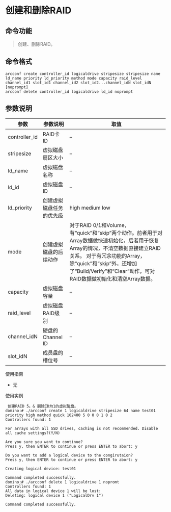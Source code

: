 # 创建和删除RAID

## 命令功能
>创建、删除RAID。

## 命令格式
~~~
arcconf create controller_id logicaldrive stripesize stripesize name ld_name priority ld_priority method mode capacity raid_level channel_id1 slot_id1 channel_id2 slot_id2...channel_idN slot_idN [noprompt]
arcconf delete controller_id logicaldrive ld_id noprompt
~~~

## 参数说明
| 参数| 参数说明| 取值|
| ---- | ---- | ----|
| controller_id | RAID卡ID | –|
| stripesize | 虚拟磁盘扇区大小 | –|
| ld_name | 虚拟磁盘名称 | –|
| ld_id | 虚拟磁盘ID | –|
| ld_priority | 创建虚拟磁盘任务的优先级 | high medium low|
| mode | 创建虚拟磁盘的后续动作 | 对于RAID 0/1和Volume，有“quick”和“skip”两个动作。前者用于对Array数据做快速初始化，后者用于恢复Array的情况，不清空数据直接建立RAID关系。 对于有冗余功能的Array，除“quick”和“skip”外，还增加了“Build/Verify”和“Clear”动作，可对RAID数据做初始化和清空Array数据。|
| capacity | 虚拟磁盘容量 | –|
| raid_level | 虚拟磁盘RAID级别 | –|
| channel_idN | 硬盘的Channel ID | –|
| slot_idN | 成员盘的槽位号 | –|

使用指南
- 无

使用实例
~~~
 创建RAID 5。& 删除ID为1的虚拟磁盘。
domino:# ./arcconf create 1 logicaldrive stripesize 64 name test01 priority high method quick 102400 5 0 0 0 1 0 2
Controllers found: 1 

For arrays with all SSD drives, caching is not recommended. Disable all cache settings?(Y/N) 

Are you sure you want to continue? 
Press y, then ENTER to continue or press ENTER to abort: y 

Do you want to add a logical device to the congirutaion? 
Press y, then ENTER to continue or press ENTER to abort: y 

Creating logical device: test01 

Command completed successfully.
domino:# ./arcconf delete 1 logicaldrive 1 nopromt
Controllers found: 1 
All data in logical device 1 will be lost: 
Deleting: logical device 1 ("LogicalDrv 1") 

Command completed successfully.     
~~~
